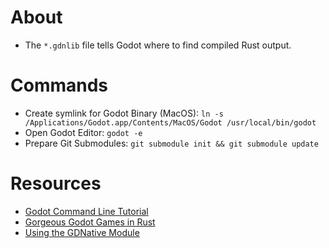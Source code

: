 # About
* The `*.gdnlib` file tells Godot where to find compiled Rust output.

# Commands
* Create symlink for Godot Binary (MacOS): `ln -s /Applications/Godot.app/Contents/MacOS/Godot /usr/local/bin/godot`
* Open Godot Editor: `godot -e`
* Prepare Git Submodules: `git submodule init && git submodule update`

# Resources
* [Godot Command Line Tutorial](https://docs.godotengine.org/en/3.1/getting_started/editor/command_line_tutorial.html)
* [Gorgeous Godot Games in Rust](https://medium.com/@recallsingularity/gorgeous-godot-games-in-rust-1867c56045e6)
* [Using the GDNative Module](https://docs.godotengine.org/en/latest/tutorials/plugins/gdnative/gdnative-cpp-example.html?highlight=owner#using-the-gdnative-module)
